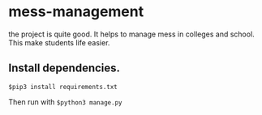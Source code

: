 # mess-management
the project is quite good.
It helps to manage mess in colleges and school.
This make students life easier.

## Install dependencies.
  ```$pip3 install requirements.txt```
  
  
  Then run with 
  ```$python3 manage.py ```
  

